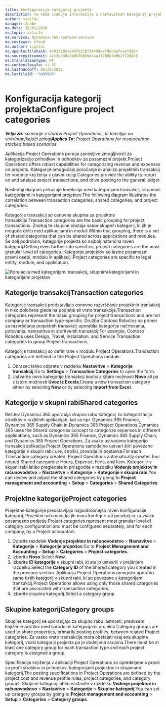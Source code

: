 ```yaml
---
title: Konfiguracija kategorij projekta
description: Ta tema vsebuje informacije o nastavitvah kategorij projekta.
author: sigitac
manager: Annbe
ms.date: 10/01/2020
ms.topic: article
ms.service: dynamics-365-customerservice
ms.reviewer: kfend
ms.author: sigitac
ms.openlocfilehash: 84033182ce047d230724409eef9bc6afcaefd2b4
ms.sourcegitcommit: a2c3cd49a3b667b8b5edaa31788b4b9b1f728d78
ms.translationtype: HT
ms.contentlocale: sl-SI
ms.lasthandoff: 09/28/2020
ms.locfileid: "3895986"
---
```

# <a name="configure-project-categories"></a><span data-ttu-id="e3534-103">Konfiguracija kategorij projekta</span><span class="sxs-lookup"><span data-stu-id="e3534-103">Configure project categories</span></span>

<span data-ttu-id="e3534-104">_**Velja za:** scenarije v storitvi Project Operations , ki temeljijo na virih/manjkajoči zalogi_</span><span class="sxs-lookup"><span data-stu-id="e3534-104">_**Applies To:** Project Operations for resource/non-stocked based scenarios_</span></span>

<span data-ttu-id="e3534-105">Aplikacija Project Operations ponuja zanesljive zmogljivosti za kategorizacijo prihodkov in odhodkov za posamezni projekt.</span><span class="sxs-lookup"><span data-stu-id="e3534-105">Project Operations offers robust capabilities for categorizing revenue and expenses on projects.</span></span> <span data-ttu-id="e3534-106">Kategorije omogočajo poročanje in analizo projektnih transakcij ter vodenje knjiženja v glavni knjigi.</span><span class="sxs-lookup"><span data-stu-id="e3534-106">Categories provide the ability to report on and analyze project transactions, and drive posting to the general ledger.</span></span>

<span data-ttu-id="e3534-107">Naslednji diagram prikazuje korelacijo med kategorijami transakcij, skupnimi kategorijami in kategorijami projektov.</span><span class="sxs-lookup"><span data-stu-id="e3534-107">The following diagram illustrates the correlation between transaction categories, shared categories, and project categories.</span></span> 

<span data-ttu-id="e3534-108">Kategorije transakcij so osnovna skupina za projektne transakcije.</span><span class="sxs-lookup"><span data-stu-id="e3534-108">Transaction categories are the basic grouping for project transactions.</span></span> <span data-ttu-id="e3534-109">Znotraj te skupine obstaja nabor skupnih kategorij, ki jih je mogoče deliti med aplikacijami in moduli.</span><span class="sxs-lookup"><span data-stu-id="e3534-109">Within that grouping, there is a set of shared categories that can be shared across applications and modules.</span></span> <span data-ttu-id="e3534-110">Še bolj podrobno, kategorije projekta so najbolj natančna raven kategorij.</span><span class="sxs-lookup"><span data-stu-id="e3534-110">Getting even further into specifics, project categories are the most granular level of categories.</span></span> <span data-ttu-id="e3534-111">Kategorije projektov so lastne posamezni pravni osebi, modulu in aplikaciji.</span><span class="sxs-lookup"><span data-stu-id="e3534-111">Project categories are specific to legal entity, module, and application.</span></span>

![Korelacija med kategorijami transakcij, skupnimi kategorijami in kategorijami projektov](media/project-categories.png)

## <a name="transaction-categories"></a><span data-ttu-id="e3534-113">Kategorije transakcij</span><span class="sxs-lookup"><span data-stu-id="e3534-113">Transaction categories</span></span>

<span data-ttu-id="e3534-114">Kategorije transakcij predstavljajo osnovno razvrščanje projektnih transakcij in niso določene glede na podjetje ali vrsto transakcije.</span><span class="sxs-lookup"><span data-stu-id="e3534-114">Transaction categories represent the basic grouping for project transactions and are not company or transaction type-specific.</span></span> <span data-ttu-id="e3534-115">Družba Contoso Robotics na primer za razvrščanje projektnih transakcij uporablja kategorije načrtovanja, potovanja, namestitve in storitvenih transakcij.</span><span class="sxs-lookup"><span data-stu-id="e3534-115">For example, Contoso Robotics uses Design, Travel, Installation, and Service Transaction categories to group Project transactions.</span></span>

<span data-ttu-id="e3534-116">Kategorije transakcij so definirane v modulu Project Operations.</span><span class="sxs-lookup"><span data-stu-id="e3534-116">Transaction categories are defined in the Project Operations module.</span></span> 
1. <span data-ttu-id="e3534-117">Obrazec lahko odprete v razdelku **Nastavitve** \> **Kategorije transakcij**.</span><span class="sxs-lookup"><span data-stu-id="e3534-117">Go to **Settings** \> **Transaction Categories** to open the form.</span></span> 
2. <span data-ttu-id="e3534-118">Ustvarite novo kategorijo transakcij bodisi z izbiro možnosti **Novo** ali pa z izbiro možnosti **Uvoz iz Excela**.</span><span class="sxs-lookup"><span data-stu-id="e3534-118">Create a new transaction category either by selecting **New** or by selecting **Import from Excel**.</span></span>

## <a name="shared-categories"></a><span data-ttu-id="e3534-119">Kategorije v skupni rabi</span><span class="sxs-lookup"><span data-stu-id="e3534-119">Shared categories</span></span>

<span data-ttu-id="e3534-120">Rešitev Dynamics 365 uporablja skupno rabo kategorij za kategorizacijo stroškov v različnih aplikacijah, kot so npr. Dynamics 365 Finance, Dynamics 365 Supply Chain in Dynamics 365 Project Operations.</span><span class="sxs-lookup"><span data-stu-id="e3534-120">Dynamics 365 uses the Shared categories concept to categorize expenses in different applications, such as Dynamics 365 Finance, Dynamics 365 Supply Chain, and Dynamics 365 Project Operations.</span></span> <span data-ttu-id="e3534-121">Za vsako ustvarjeno kategorijo transakcij aplikacija Project Operations samodejno ustvari štiri povezane kategorije v skupni rabi: ure, stroški, provizije in postavka.</span><span class="sxs-lookup"><span data-stu-id="e3534-121">For each Transaction category created, Project Operations automatically creates four related Shared categories: Hours, Expense, Fees, and Item.</span></span> <span data-ttu-id="e3534-122">Kategorije v skupni rabi lahko pregledate in prilagodite v razdelku **Vodenje projektov in računovodstvo** \> **Nastavitve** \> **Kategorije** \> **Kategorije v skupni rabi**.</span><span class="sxs-lookup"><span data-stu-id="e3534-122">You can review and adjust the shared categories by going to **Project management and accounting** \> **Setup** \> **Categories** \> **Shared Categories**.</span></span>

## <a name="project-categories"></a><span data-ttu-id="e3534-123">Projektne kategorije</span><span class="sxs-lookup"><span data-stu-id="e3534-123">Project categories</span></span>

<span data-ttu-id="e3534-124">Projektne kategorije predstavljajo najpodrobnejšo raven konfiguracije kategorij. Projektni računovodja jih mora konfigurirati posebej in za vsako posamezno podjetje.</span><span class="sxs-lookup"><span data-stu-id="e3534-124">Project categories represent most granular level of category configuration and must be configured separately, and for each company, by a Project accountant.</span></span>

1. <span data-ttu-id="e3534-125">Odprite razdelek **Vodenje projektov in računovodstvo** \> **Nastavitve** \> **Kategorije** \> **Kategorije projektov**.</span><span class="sxs-lookup"><span data-stu-id="e3534-125">Go to **Project Management and Accounting** \> **Setup** \> **Categories** \> **Project categories**.</span></span>
2. <span data-ttu-id="e3534-126">Izberite **Novo**.</span><span class="sxs-lookup"><span data-stu-id="e3534-126">Select **New**.</span></span>
3. <span data-ttu-id="e3534-127">Izberite **ID kategorije** v skupni rabi, ki ste jo ustvarili v prejšnjem razdelku.</span><span class="sxs-lookup"><span data-stu-id="e3534-127">Select the **Category ID** of the Shared category you created in the previous section.</span></span> <span data-ttu-id="e3534-128">Aplikacija Project Operations omogoča uporabo samo tistih kategorij v skupni rabi, ki so povezane s kategorijami transakcij.</span><span class="sxs-lookup"><span data-stu-id="e3534-128">Project Operations allows using only those shared categories that are associated with transaction categories.</span></span>
4. <span data-ttu-id="e3534-129">Izberite skupino kategorij.</span><span class="sxs-lookup"><span data-stu-id="e3534-129">Select a category group.</span></span>

## <a name="category-groups"></a><span data-ttu-id="e3534-130">Skupine kategorij</span><span class="sxs-lookup"><span data-stu-id="e3534-130">Category groups</span></span>

<span data-ttu-id="e3534-131">Skupine kategorij se uporabljajo za skupno rabo lastnosti, predvsem knjiženje profilov med sorodnimi kategorijami projekta.</span><span class="sxs-lookup"><span data-stu-id="e3534-131">Category groups are used to share properties, primarily posting profiles, between related Project categories.</span></span> <span data-ttu-id="e3534-132">Za vsako vrsto transakcije mora obstajati vsaj ena skupina kategorij, vsaki kategoriji projekta pa je dodeljena skupina.</span><span class="sxs-lookup"><span data-stu-id="e3534-132">There must be at least one category group for each transaction type and each project category is assigned a group.</span></span>

<span data-ttu-id="e3534-133">Specifikacije knjiženja v aplikaciji Project Operations so opredeljene s pravili za profil stroškov in prihodkov, kategorijami projektov in skupinami kategorij.</span><span class="sxs-lookup"><span data-stu-id="e3534-133">The posting specifications in Project Operations are defined by the project cost and revenue profile rules, project categories, and category groups.</span></span> <span data-ttu-id="e3534-134">Skupine kategorij lahko nastavite v razdelku **Vodenje projektov in računovodstvo** \> **Nastavitve** \> **Kategorije** \> **Skupine kategorij**.</span><span class="sxs-lookup"><span data-stu-id="e3534-134">You can set up category groups by going to **Project management and accounting** \> **Setup** \> **Categories** \> **Category groups**.</span></span>
